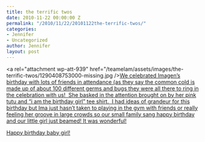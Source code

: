 ```yaml
---
title: the terrific twos
date: 2010-11-22 00:00:00 Z
permalink: "/2010/11/22/20101122the-terrific-twos/"
categories:
- Jennifer
- Uncategorized
author: Jennifer
layout: post
---
```


<a rel="attachment wp-att-939" href="/teamelam/assets/images/the-terrific-twos/1290408753000-missing.jpg /></a>[We celebrated Imagen&#8217;s birthday with lots of friends in attendance (as they say the common cold is made up of about 100 different germs and bugs they were all there to ring in the celebration with us!  She basked in the attention brought on by her pink tutu and &#8220;i am the birthday girl&#8221; tee shirt.  I had ideas of grandeur for this birthday but Ima just hasn&#8217;t taken to playing in the gym with friends or really feeling her groove in large crowds so our small family sang happy birthday and our little girl just beamed! It was wonderful!](http://www.flickr.com/photos/jenniferandJennifers_photos/sets/72157625262432513/)

[Happy birthday baby girl!](http://www.flickr.com/photos/jenniferandJennifers_photos/sets/72157625262432513/)
